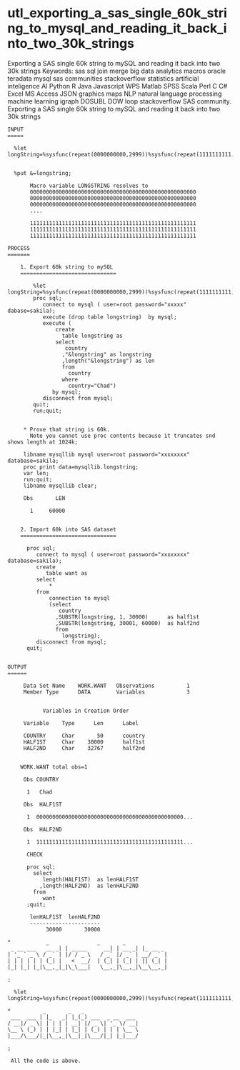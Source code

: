 # utl_exporting_a_sas_single_60k_string_to_mysql_and_reading_it_back_into_two_30k_strings
Exporting a SAS single 60k string to mySQL and reading it back into two 30k strings Keywords: sas sql join merge big data analytics macros oracle teradata mysql sas communities stackoverflow statistics artificial inteligence AI Python R Java Javascript WPS Matlab SPSS Scala Perl C C# Excel MS Access JSON graphics maps NLP natural language processing machine learning igraph DOSUBL DOW loop stackoverflow SAS community.
    Exporting a SAS single 60k string to mySQL and reading it back into two 30k strings

    INPUT
    =====

      %let longString=%sysfunc(repeat(0000000000,2999))%sysfunc(repeat(1111111111,2999));


      %put &=longstring;

           Macro variable LONGSTRING resolves to
           0000000000000000000000000000000000000000000000000000
           0000000000000000000000000000000000000000000000000000
           0000000000000000000000000000000000000000000000000000
           ....

           1111111111111111111111111111111111111111111111111111
           1111111111111111111111111111111111111111111111111111
           1111111111111111111111111111111111111111111111111111

    PROCESS
    =======

        1. Export 60k string to mySQL
        ==============================

            %let longString=%sysfunc(repeat(0000000000,2999))%sysfunc(repeat(1111111111,2999));
            proc sql;
               connect to mysql ( user=root password="xxxxx" dabase=sakila);
               execute (drop table longstring)  by mysql;
               execute (
                   create
                     table longstring as
                   select
                      country
                     ,"&longstring" as longstring
                     ,length("&longstring") as len
                     from
                       country
                     where
                       country="Chad")
                  by mysql;
               disconnect from mysql;
            quit;
            run;quit;


         * Prove that string is 60k.
           Note you cannot use proc contents because it truncates snd shows length at 1024k;

         libname mysqllib mysql user=root password="xxxxxxxx" database=sakila;
         proc print data=mysqllib.longstring;
         var len;
         run;quit;
         libname mysqllib clear;

         Obs       LEN

           1     60000


        2. Import 60k into SAS dataset
        ==============================

          proc sql;
             connect to mysql ( user=root password="xxxxxxxx" database=sakila);
             create
                table want as
             select
                 *
             from
                 connection to mysql
                 (select
                    country
                   ,SUBSTR(longstring, 1, 30000)      as half1st
                   ,SUBSTR(longstring, 30001, 60000)  as half2nd
                   from
                     longstring);
             disconnect from mysql;
          quit;


    OUTPUT
    ======

         Data Set Name    WORK.WANT   Observations          1
         Member Type      DATA        Variables             3


               Variables in Creation Order

         Variable    Type      Len      Label

         COUNTRY     Char       50      country
         HALF1ST     Char    30000      half1st
         HALF2ND     Char    32767      half2nd


        WORK.WANT total obs=1

         Obs COUNTRY

          1   Chad

         Obs  HALF1ST

          1  0000000000000000000000000000000000000000000000...

         Obs  HALF2ND

          1  1111111111111111111111111111111111111111111111...

          CHECK

          proc sql;
            select
               length(HALF1ST)  as lenHALF1ST
              ,length(HALF2ND)  as lenHALF2ND
            from
               want
          ;quit;

           lenHALF1ST  lenHALF2ND
           ----------------------
                30000       30000

    *           _               _       _
     _ __ ___   __ _| | _____     __| | __ _| |_ __ _
    | '_ ` _ \ / _` | |/ / _ \   / _` |/ _` | __/ _` |
    | | | | | | (_| |   <  __/  | (_| | (_| | || (_| |
    |_| |_| |_|\__,_|_|\_\___|   \__,_|\__,_|\__\__,_|

    ;

      %let longString=%sysfunc(repeat(0000000000,2999))%sysfunc(repeat(1111111111,2999));

    *          _       _   _
     ___  ___ | |_   _| |_(_) ___  _ __  ___
    / __|/ _ \| | | | | __| |/ _ \| '_ \/ __|
    \__ \ (_) | | |_| | |_| | (_) | | | \__ \
    |___/\___/|_|\__,_|\__|_|\___/|_| |_|___/

    ;

     All the code is above.


